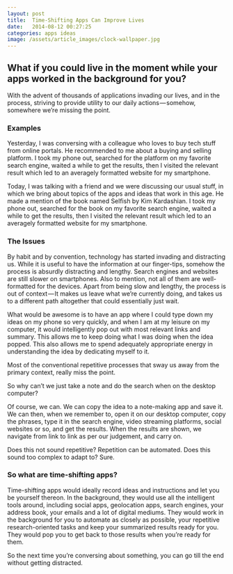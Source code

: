 ```yaml
---
layout: post
title:  Time-Shifting Apps Can Improve Lives
date:   2014-08-12 00:27:25
categories: apps ideas
image: /assets/article_images/clock-wallpaper.jpg
---
```


## What if you could live in the moment while your apps worked in the background for you?

With the advent of thousands of applications invading our lives, and in the process, striving to provide utility to our daily actions — somehow, somewhere we’re missing the point.

### Examples 


Yesterday, I was conversing with a colleague who loves to buy tech stuff from online portals. He recommended to me about a buying and selling platform. I took my phone out, searched for the platform on my favorite search engine, waited a while to get the results, then I visited the relevant result which led to an averagely formatted website for my smartphone.

Today, I was talking with a friend and we were discussing our usual stuff, in which we bring about topics of the apps and ideas that work in this age. He made a mention of the book named Selfish by Kim Kardashian. I took my phone out, searched for the book on my favorite search engine, waited a while to get the results, then I visited the relevant result which led to an averagely formatted website for my smartphone.

### The Issues 


By habit and by convention, technology has started invading and distracting us. While it is useful to have the information at our finger-tips, somehow the process is absurdly distracting and lengthy. Search engines and websites are still slower on smartphones. Also to mention, not all of them are well-formatted for the devices. Apart from being slow and lengthy, the process is out of context — It makes us leave what we’re currently doing, and takes us to a different path altogether that could essentially just wait.

What would be awesome is to have an app where I could type down my ideas on my phone so very quickly, and when I am at my leisure on my computer, it would intelligently pop out with most relevant links and summary. This allows me to keep doing what I was doing when the idea popped. This also allows me to spend adequately appropriate energy in understanding the idea by dedicating myself to it.

Most of the conventional repetitive processes that sway us away from the primary context, really miss the point.

So why can’t we just take a note and do the search when on the desktop computer? 


Of course, we can. We can copy the idea to a note-making app and save it. We can then, when we remember to, open it on our desktop computer, copy the phrases, type it in the search engine, video streaming platforms, social websites or so, and get the results. When the results are shown, we navigate from link to link as per our judgement, and carry on.

Does this not sound repetitive? Repetition can be automated. Does this sound too complex to adapt to? Sure.

### So what are time-shifting apps? 


Time-shifting apps would ideally record ideas and instructions and let you be yourself thereon. In the background, they would use all the intelligent tools around, including social apps, geolocation apps, search engines, your address book, your emails and a lot of digital mediums. They would work in the background for you to automate as closely as possible, your repetitive research-oriented tasks and keep your summarized results ready for you. They would pop you to get back to those results when you’re ready for them.

So the next time you’re conversing about something, you can go till the end without getting distracted.
